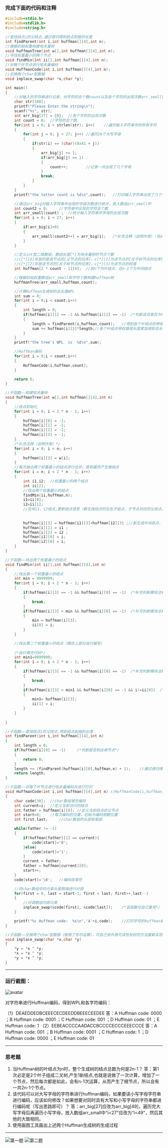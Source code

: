 ### 完成下面的代码和注释

```c
#include<stdio.h>
#include<stdlib.h>
#include<string.h>

//查找结点i的父结点,通过递归得到结点到根的长度
int findParent(int i,int huffman[][4],int n);
//根据初始权重构建哈夫曼树
void huffmanTree(int w[],int huffman[][4],int n);
//寻找权重最小的两个节点
void findMin(int ii[],int huffman[][4],int n);
//对每个叶节点进行哈夫曼编码
void HuffmanCode(int i,int huffman[][4],int n);
//交换两个char型数据
void inplace_swap(char *x,char *y);

int main()
{
    //对输入的字符串进行记录，对字符的总个数count以及各个字符的出现次数arr_small[]进行统计
    char str[100];
    printf("Please Enter the string\n");
    scanf("%s", str);
    int arr_big[27] = {0};  //各个字符的出现次数
    int count = 0;  //字符的总个数
    for(int i = 0; i < strlen(str); i++)    //遍历输入字符串中的所有字符
    {
        for(int j = 0; j < 27; j++) //遍历26个大写字母
        {
            if(str[i] == (char)(0x41 + j))
            {
                arr_big[j] += 1;
                if(arr_big[j] == 1)
                {
                	count++; 		//记录一共出现了几个字母
                }
                break;
            }
        }
    }
    printf("the letter count is %d\n",count);   //打印输入字符串出现了几个字母

    //通过arr_big对输入字符串中出现的字母次数进行统计，放入数组arr_small中
    int count2 = 0;     //字符串中出现的字符总个数
    int arr_small[count] ;  //统计输入字符串中字母的出现次数
    for(int i = 0; i < 27; i++)
    {
        if(arr_big[i]>0)
        {
            arr_small[count2++] = arr_big[i];	/*补充注释（说明作用）:将arr_big对输入字符串中出现的字母次数放入数组arr_small中*/
        }
    }

    //定义int型二维数组，数组长度[*]为哈夫曼树的节点个数
    //c[*][0]存放的是该节点的[父节点的位序]，c[*][1]为该节点的[左子树节点的位序]
    //c[*][2]存放该节点的[右子树节点的位序]，c[*][3]为该节点的权值
    int huffman[2 * count - 1][4];  //前n个为叶结点，后n-1个为中间结点

    //根据初始权重数组arr_small和字符个数构建huffman树
    huffmanTree(arr_small,huffman,count);

    //计算Huffman生成树的总长度WPL
    int sum = 0;
    for(int i = 0;i < count;i++)
    {
        int length = 0;
        if(huffman[i][1] == -1 && huffman[i][2] == -1)  /*判断该点是否为叶结点*/
        {
            length = findParent(i,huffman,count);   //得到各个叶结点的带权路径长度
            sum += huffman[i][3]*length;//各个叶结点带权路径长度累加得到总长度WPL
        }
    }
    printf("the tree's WPL  is  %d\n",sum);

    //Huffman编码
    for(int i = 0;i < count;i++)
    {
        HuffmanCode(i,huffman,count);
    }

    return 0;
}

//子函数——构建哈夫曼树
void huffmanTree(int w[],int huffman[][4],int n)
{
    //结点初始化
    for(int i = 0; i < 2 * n - 1; i++)
    {
        huffman[i][0] = -1;
        huffman[i][1] = -1;
        huffman[i][2] = -1;
        huffman[i][3] = -1;
    }
    /*补充注释（说明作用）*/
    for(int i = 0; i < n; i++)
    {
        huffman[i][3] = w[i];
    }
    //每次抽出两个权重最小的结点进行合并，直到最终产生根结点
    for(int i = n; i < 2 * n - 1; i++)
    {
        int i1,i2;  //权重最小的两个结点
        int ii[2]; 
        //找出两个权重最小的结点
        findMin(ii,huffman,n);
        i1=ii[0];
        i2=ii[1];
        //合并i1、i2结点,更新结点信息（新生成结点的左右子结点，子节点对应的父结点，新生成结点的权重）
        
        
        huffman[i][3] = huffman[i1][3]+huffman[i2][3] ;//新生成中间结点，赋予新生成结点的权重
        huffman[i][1] = i1 ;
        huffman[i][2] = i2 ;
        huffman[i1][0] = i;
        huffman[i2][0] = i;
    }
}

//子函数——找出两个权重最小的结点
void findMin(int ii[],int huffman[][4],int n)
{
    //找出第一个权重最小的结点
    int min = 9999999;
    for(int i = 0; i < 2 * n - 1; i++)
    {
        if(huffman[i][3] == -1 && huffman[i][0] == -1)  /*补充判断模块注释（说明作用）：判断该数组是否为空白，即该节点不是叶子节点或父节点*/
        {
            break;
        }
        if(huffman[i][3] < min && huffman[i][0] == -1)  /*补充判断模块注释（说明作用）：筛选权值，min将越来越小*/
        {
            min = huffman[i][3];
            ii[0] = i;
        }
    }

    //找出第二个权重最小的结点（模仿上部分自行编写）
    
    /*自行填充代码*/
    int min1=9999999;
    for(int i = 0; i < 2 * n - 1; i++)
    {
        if(huffman[i][3] == -1 && huffman[i][0] == -1)  /*补充判断模块注释（说明作用）判断该数组是否为空白，即该节点不是叶子节点或父节点*/
        {
            break;
        }
        if(huffman[i][3] < min1 && huffman[i][0] == -1 && i!=ii[0])  /*补充判断模块注释（说明作用）：筛选权值，min1将越来越小并且将min对应的i排除在外*/
        {
            min1= huffman[i][3];
            ii[1] = i;
        }
    }
    
}

//子函数——查找结点i的父结点,得到结点到根的长度
int findParent(int i,int huffman[][4],int n)
{
    int length = 0;
    if(huffman[i][0] == -1)     /*判断是否到达根节点*/
    {
        return 0;
    }
    length += (findParent(huffman[i][0],huffman,n) + 1);    //通过递归得到结点到根的路径长度
    return length;
}

//子函数——对每个叶节点进行哈夫曼编码并进行打印
void HuffmanCode(int i,int huffman[][4],int n) //HuffmanCode(i,huffman,count);
{
    char code[30];  //char数组填充编码
    int current=i;  //定义当前访问的结点
    int father = huffman[i][0]; //定义当前结点的父节点
    int start=0;    //每次编码的位置，初始为编码倒数位置
    int first,last;     //char数组的头部和尾部

    while(father != -1)
    {
        if(huffman[father][1] == current){
        	code[start]='0';
		}else{
			code[start]='1';
		}
        current = father;
        father = huffman[current][0];
        start++;
    }
    code[start]='\0';   //编码结束符

    //将char数组中的元素头尾两端进行对调
    for(first = 0, last = start-1; first < last; first++,last--)
    {
        //对调数组内部元素
        inplace_swap(&code[first], &code[last]);	/*该函数可自己重写*/
    }

    printf("%c Huffman code:  %s\n",'A'+i,code);    //打印字符的huffman编码
}

//子函数——交换两个char型数据（使用了布尔运算），可自己另外用可读性较好的方法重新实现改函数
void inplace_swap(char *x,char *y)
{
    *y = *x ^ *y;
    *x = *x ^ *y;
    *y = *x ^ *y;
}
```

***

### 运行截图：

![avatar](image.png)

对字符串进行Huffman编码，得到WPL和各字符编码：

（1）DEAEDDEDBCEEECECDEEDDBEEECEEDEE
答：A Huffman code:  0000 ；B Huffman code:  0001 ；C Huffman code:  001 ；D Huffman code:  01 ；E Huffman code:  1
（2）EEBEACCCCAADACCBCCCCECCCEEECCCE
答：A Huffman code:  001 ；B Huffman code:  0001 ；C Huffman code:  1 ；D Huffman code:  0000 ；E Huffman code:  01

---

### 思考题

1. 当Huffman树的叶结点为n时，整个生成树的结点总数为何是2n-1？
答：第1次必定是2个叶子组成二叉树,产生1新结点,也就是说做了一次计算，增加了一个节点，然后每次都是如此，会有n-1次运算，从而产生了根节点，所以会有一共2n-1个节点。
2. 该代码可以对大写字母的字符串进行huffman编码，如果要读小写字母字符串进行编码，应该如何修改？如果想要对同时具有大写和小写字母的字符串都进行编码呢（写出思路即可）？
答：arr_big[27]应改为arr_big[49]，遍历完大写字母后再遍历小写字母，放入数组arr_small中“i<27"应改为“i<49"，然后其他的大致相同。
3. 使用画图工具画出上述两个Huffman生成树的生成过程
***

![第一题](https://user-images.githubusercontent.com/115983526/201344069-f3180cfa-a46e-4dce-8fb5-988c3c9f04db.png)
![第二题](https://user-images.githubusercontent.com/115983526/201344098-74dadf0f-eef0-4080-8088-1cddc7fd8cae.png)
